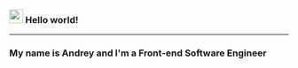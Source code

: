 ### <img src="https://raw.githubusercontent.com/extremecodetv/extremecodetv/master/wave.gif" width="25px"> Hello world! 

<hr>

### My name is Andrey and I'm a Front-end Software Engineer
